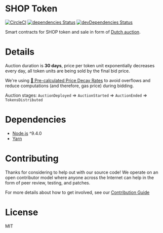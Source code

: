 # SHOP Token

[![CircleCI](https://circleci.com/gh/ShoppersShop/shop-token.svg?style=svg)](https://circleci.com/gh/ShoppersShop/shop-token) [![dependencies Status](https://david-dm.org/ShoppersShop/shop-token/status.svg)](https://david-dm.org/ShoppersShop/shop-token) [![devDependencies Status](https://david-dm.org/ShoppersShop/shop-token/dev-status.svg)](https://david-dm.org/ShoppersShop/shop-token?type=dev)

Smart contracts for SHOP token and sale in form of [Dutch auction](https://en.wikipedia.org/wiki/Dutch_auction).

# Details

Auction duration is **30 days**, price per token unit exponentially decreases every day, all token units are being sold by the final bid price.

We're using [:page_facing_up: Pre-calculated Price Decay Rates](https://docs.google.com/spreadsheets/d/1L2JWqICu36N31yx_oH9bG9ypCr16tkKsXE37WythWjk/edit#gid=0) to avoid overflows and reduce computations (and therefore, gas price) during bidding.

Auction stages:
`AuctionDeployed` ⇒ `AuctionStarted` ⇒ `AuctionEnded` ⇒ `TokensDistributed`

# Dependencies

* [Node.js](https://nodejs.org) ^9.4.0
* [Yarn](https://yarnpkg.com)

# Contributing

Thanks for considering to help out with our source code! We operate on an open
contributor model where anyone across the Internet can help in the form of peer
review, testing, and patches.

For more details about how to get involved, see our
[Contribution Guide](https://github.com/ShoppersShop/shop-token/blob/master/CONTRIBUTING.md)

# License

MIT
